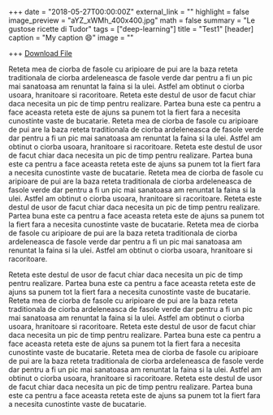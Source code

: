 +++
date = "2018-05-27T00:00:00Z"
external_link = ""
highlight = false
image_preview = "aYZ_xWMh_400x400.jpg"
math = false
summary = "Le gustose ricette di Tudor"
tags = ["deep-learning"]
title = "Test1"
[header]
caption = "My caption :smile:"
image = ""

+++
[Download File](https://github.com/ "Download File")

Reteta mea de ciorba de fasole cu aripioare de pui are la baza reteta  traditionala de ciorba ardeleneasca de fasole verde dar pentru a fi un  pic mai sanatoasa am renuntat la faina si la ulei. Astfel am obtinut o  ciorba usoara, hranitoare si racoritoare. Reteta este destul de usor de  facut chiar daca necesita un pic de timp pentru realizare. Partea buna  este ca pentru a face aceasta reteta este de ajuns sa punem tot la fiert  fara a necesita cunostinte vaste de bucatarie.  Reteta mea de ciorba de fasole cu aripioare de pui are la baza reteta  traditionala de ciorba ardeleneasca de fasole verde dar pentru a fi un  pic mai sanatoasa am renuntat la faina si la ulei. Astfel am obtinut o  ciorba usoara, hranitoare si racoritoare. Reteta este destul de usor de  facut chiar daca necesita un pic de timp pentru realizare. Partea buna  este ca pentru a face aceasta reteta este de ajuns sa punem tot la fiert  fara a necesita cunostinte vaste de bucatarie.  Reteta mea de ciorba de fasole cu aripioare de pui are la baza reteta  traditionala de ciorba ardeleneasca de fasole verde dar pentru a fi un  pic mai sanatoasa am renuntat la faina si la ulei. Astfel am obtinut o  ciorba usoara, hranitoare si racoritoare. Reteta este destul de usor de  facut chiar daca necesita un pic de timp pentru realizare. Partea buna  este ca pentru a face aceasta reteta este de ajuns sa punem tot la fiert  fara a necesita cunostinte vaste de bucatarie.  Reteta mea de ciorba de fasole cu aripioare de pui are la baza reteta  traditionala de ciorba ardeleneasca de fasole verde dar pentru a fi un  pic mai sanatoasa am renuntat la faina si la ulei. Astfel am obtinut o  ciorba usoara, hranitoare si racoritoare.

Reteta este destul de usor de  facut chiar daca necesita un pic de timp pentru realizare. Partea buna  este ca pentru a face aceasta reteta este de ajuns sa punem tot la fiert  fara a necesita cunostinte vaste de bucatarie.  Reteta mea de ciorba de fasole cu aripioare de pui are la baza reteta  traditionala de ciorba ardeleneasca de fasole verde dar pentru a fi un  pic mai sanatoasa am renuntat la faina si la ulei. Astfel am obtinut o  ciorba usoara, hranitoare si racoritoare. Reteta este destul de usor de  facut chiar daca necesita un pic de timp pentru realizare. Partea buna  este ca pentru a face aceasta reteta este de ajuns sa punem tot la fiert  fara a necesita cunostinte vaste de bucatarie.  Reteta mea de ciorba de fasole cu aripioare de pui are la baza reteta  traditionala de ciorba ardeleneasca de fasole verde dar pentru a fi un  pic mai sanatoasa am renuntat la faina si la ulei. Astfel am obtinut o  ciorba usoara, hranitoare si racoritoare. Reteta este destul de usor de  facut chiar daca necesita un pic de timp pentru realizare. Partea buna  este ca pentru a face aceasta reteta este de ajuns sa punem tot la fiert  fara a necesita cunostinte vaste de bucatarie.